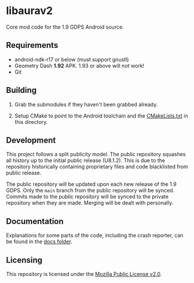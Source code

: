 # libaurav2

Core mod code for the 1.9 GDPS Android source.

## Requirements

* android-ndk-r17 or below (must support gnustl)
* Geometry Dash **1.92** APK. 1.93 or above will _not_ work!
* Git

## Building

1. Grab the submodules if they haven't been grabbed already.

2. Setup CMake to point to the Android toolchain and the [CMakeLists.txt](CMakeLists.txt) in this directory.

## Development

This project follows a split publicity model. The public repository squashes all history up to the initial public release (U8.1.2). This is due to the repository historically containing proprietary files and code blacklisted from public release.

The public repository will be updated upon each new release of the 1.9 GDPS. Only the `main` branch from the public repository will be synced. Commits made to the public repository will be synced to the private repository when they are made. Merging will be dealt with personally.

## Documentation

Explanations for some parts of the code, including the crash reporter, can be found in the [docs folder](docs/).

## Licensing

This repository is licensed under the [Mozilla Public License v2.0](LICENSE).
